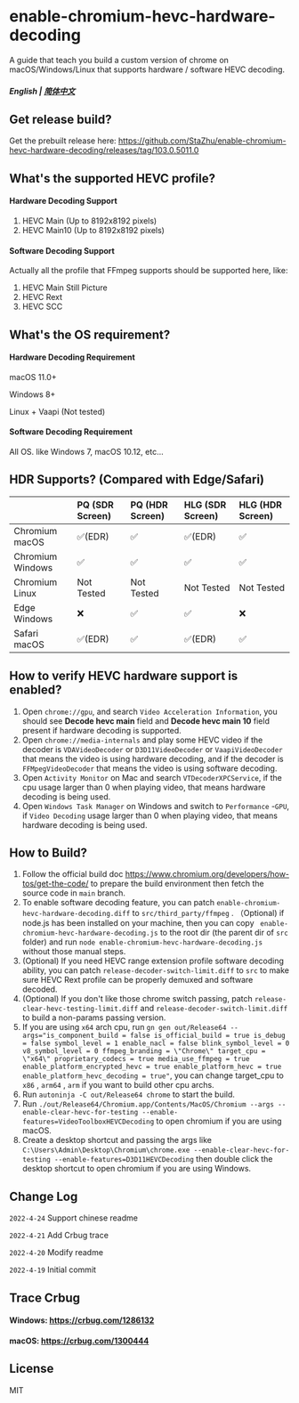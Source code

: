 # enable-chromium-hevc-hardware-decoding

A guide that teach you build a custom version of chrome on macOS/Windows/Linux that supports hardware / software HEVC decoding.


##### English | [简体中文](./README.zh_CN.md)

## Get release build?

Get the prebuilt release here: https://github.com/StaZhu/enable-chromium-hevc-hardware-decoding/releases/tag/103.0.5011.0

## What's the supported HEVC profile?

#### Hardware Decoding Support

1. HEVC Main (Up to 8192x8192 pixels)
2. HEVC Main10 (Up to 8192x8192 pixels)

#### Software Decoding Support

Actually all the profile that FFmpeg supports should be supported here, like:

1. HEVC Main Still Picture
2. HEVC Rext
3. HEVC SCC

## What's the OS requirement?

#### Hardware Decoding Requirement

macOS 11.0+

Windows 8+

Linux + Vaapi (Not tested)

#### Software Decoding Requirement

All OS. like Windows 7, macOS 10.12, etc...

## HDR Supports? (Compared with Edge/Safari) 

|                  | PQ (SDR Screen) | PQ (HDR Screen) | HLG (SDR Screen) | HLG (HDR Screen) |
| :-------------- | :------------- | :------------- | :-------------- | :-------------- |
|  Chromium macOS  |     ✅(EDR)      |        ✅        |      ✅(EDR)      |        ✅         |
| Chromium Windows |        ✅        |        ✅        |        ✅         |        ✅         |
|  Chromium Linux  |   Not Tested    |   Not Tested    |    Not Tested    |    Not Tested    |
|   Edge Windows   |        ❌        |        ✅        |        ✅         |        ❌         |
|   Safari macOS   |     ✅(EDR)      |        ✅        |      ✅(EDR)      |        ✅         |

## How to verify HEVC hardware support is enabled?

1. Open `chrome://gpu`, and search `Video Acceleration Information`, you should see **Decode hevc main** field and **Decode hevc main 10** field present if hardware decoding is supported.
2. Open `chrome://media-internals` and play some HEVC video if the decoder is `VDAVideoDecoder` or `D3D11VideoDecoder` or `VaapiVideoDecoder` that means the video is using hardware decoding, and if the decoder is `FFMpegVideoDecoder` that means  the video is using software decoding.
3. Open `Activity Monitor` on Mac and search `VTDecoderXPCService`, if the cpu usage larger than 0 when playing video, that means hardware decoding is being used.
4. Open `Windows Task Manager` on Windows and switch to `Performance` -`GPU`, if `Video Decoding` usage larger than 0 when playing video,  that means hardware decoding is being used.

## How to Build?

1. Follow the official build doc https://www.chromium.org/developers/how-tos/get-the-code/ to prepare the build environment then fetch the source code in `main` branch.
2. To enable software decoding feature, you can patch  `enable-chromium-hevc-hardware-decoding.diff` to `src/third_party/ffmpeg` . （Optional)  if node.js has been installed on your machine, then you can copy  ` enable-chromium-hevc-hardware-decoding.js`  to the root dir (the parent dir of `src` folder) and run `node enable-chromium-hevc-hardware-decoding.js ` without those manual steps. 
3. (Optional) If you need HEVC range extension profile software decoding ability, you can patch  `release-decoder-switch-limit.diff`  to `src` to make sure HEVC Rext profile can be properly demuxed and software decoded.
4. (Optional) If you don't like those chrome switch passing, patch `release-clear-hevc-testing-limit.diff` and `release-decoder-switch-limit.diff` to build a non-params passing version.
5. If you are using `x64` arch cpu, run  `gn gen out/Release64 --args="is_component_build = false is_official_build = true is_debug = false symbol_level = 1 enable_nacl = false blink_symbol_level = 0 v8_symbol_level = 0 ffmpeg_branding = \"Chrome\" target_cpu = \"x64\" proprietary_codecs = true media_use_ffmpeg = true enable_platform_encrypted_hevc = true enable_platform_hevc = true enable_platform_hevc_decoding = true"`,  you can change target_cpu to `x86` , `arm64` , `arm` if you want to build other cpu archs.
6. Run `autoninja -C out/Release64 chrome` to start the build.
7. Run `./out/Release64/Chromium.app/Contents/MacOS/Chromium --args --enable-clear-hevc-for-testing --enable-features=VideoToolboxHEVCDecoding` to open chromium if you are using macOS.
8. Create a desktop shortcut and passing the args like `C:\Users\Admin\Desktop\Chromium\chrome.exe --enable-clear-hevc-for-testing --enable-features=D3D11HEVCDecoding` then double click the desktop shortcut to open chromium if you are using Windows.

## Change Log

`2022-4-24` Support chinese readme

`2022-4-21` Add Crbug trace

`2022-4-20` Modify readme

`2022-4-19` Initial commit

## Trace Crbug

#### Windows:  https://crbug.com/1286132

#### macOS:  https://crbug.com/1300444

## License

MIT

